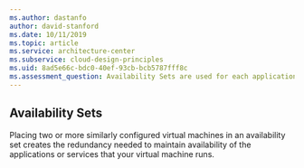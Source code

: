 ```yaml
---
ms.author: dastanfo
author: david-stanford
ms.date: 10/11/2019
ms.topic: article
ms.service: architecture-center
ms.subservice: cloud-design-principles
ms.uid: 8ad5e66c-bdc0-40ef-93cb-bcb5787fff8c
ms.assessment_question: Availability Sets are used for each application tier
---
```

## Availability Sets

Placing two or more similarly configured virtual machines in an availability set creates the redundancy needed to maintain availability of the applications or services that your virtual machine runs.
